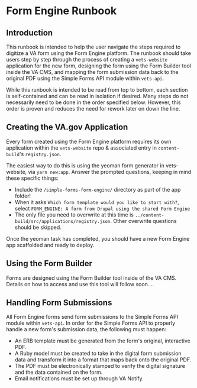 # Form Engine Runbook

## Introduction

This runbook is intended to help the user navigate the steps required to digitize a VA form using the Form Engine platform. The runbook should take users step by step through the process of creating a `vets-website` application for the new form, designing the form using the Form Builder tool inside the VA CMS, and mapping the form submission data back to the original PDF using the Simple Forms API module within `vets-api`.

While this runbook is intended to be read from top to bottom, each section is self-contained and can be read in isolation if desired. Many steps do not necessarily need to be done in the order specified below. However, this order is proven and reduces the need for rework later on down the line.

## Creating the VA.gov Application

Every form created using the Form Engine platform requires its own application within the `vets-website` repo & associated entry in `content-build`'s `registry.json`. 

The easiest way to do this is using the yeoman form generator in vets-website, via `yarn new:app`. Answer the prompted questions, keeping in mind these specific things:

- Include the `/simple-forms-form-engine/` directory as part of the app folder!
- When it asks `Which form template would you like to start with?`, select `FORM_ENGINE: A form from Drupal using the shared Form Engine`
- The only file you need to overwrite at this time is `../content-build/src/applications/registry.json`. Other overwrite questions should be skipped.

Once the yeoman task has completed, you should have a new Form Engine app scaffolded and ready to deploy.
  

## Using the Form Builder

Forms are designed using the Form Builder tool inside of the VA CMS. Details on how to access and use this tool will follow soon....

## Handling Form Submissions

All Form Engine forms send form submissions to the Simple Forms API module within `vets-api`. In order for the Simple Forms API to properly handle a new form's submission data, the following must happen:

- An ERB template must be generated from the form's original, interactive PDF.
- A Ruby model must be created to take in the digital form submission data and transform it into a format that maps back onto the original PDF.
- The PDF must be electronically stamped to verify the digital signature and the data contained on the form.
- Email notifications must be set up through VA Notify.
